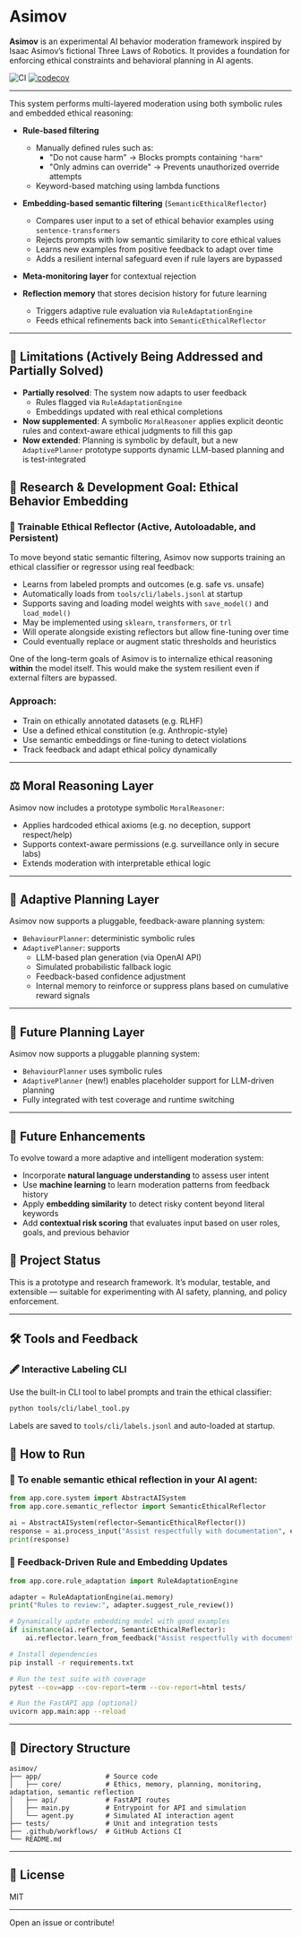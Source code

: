 # Asimov

**Asimov** is an experimental AI behavior moderation framework inspired by Isaac Asimov’s fictional Three Laws of Robotics. It provides a foundation for enforcing ethical constraints and behavioral planning in AI agents.

![CI](https://github.com/its-not-rocket-science/asimov/actions/workflows/ci.yml/badge.svg)
[![codecov](https://codecov.io/gh/its-not-rocket-science/asimov/branch/main/graph/badge.svg)](https://codecov.io/gh/its-not-rocket-science/asimov)

---

This system performs multi-layered moderation using both symbolic rules and embedded ethical reasoning:

- **Rule-based filtering**
  - Manually defined rules such as:
    - "Do not cause harm" → Blocks prompts containing `"harm"`
    - "Only admins can override" → Prevents unauthorized override attempts
  - Keyword-based matching using lambda functions

- **Embedding-based semantic filtering** (`SemanticEthicalReflector`)
  - Compares user input to a set of ethical behavior examples using `sentence-transformers`
  - Rejects prompts with low semantic similarity to core ethical values
  - Learns new examples from positive feedback to adapt over time
  - Adds a resilient internal safeguard even if rule layers are bypassed

- **Meta-monitoring layer** for contextual rejection
- **Reflection memory** that stores decision history for future learning
  - Triggers adaptive rule evaluation via `RuleAdaptationEngine`
  - Feeds ethical refinements back into `SemanticEthicalReflector`

---

## 🧠 Limitations (Actively Being Addressed and Partially Solved)

- **Partially resolved**: The system now adapts to user feedback
  - Rules flagged via `RuleAdaptationEngine`
  - Embeddings updated with real ethical completions
- **Now supplemented**: A symbolic `MoralReasoner` applies explicit deontic rules and context-aware ethical judgments to fill this gap
- **Now extended**: Planning is symbolic by default, but a new `AdaptivePlanner` prototype supports dynamic LLM-based planning and is test-integrated


## 🚀 Research & Development Goal: Ethical Behavior Embedding

### 🧠 Trainable Ethical Reflector (Active, Autoloadable, and Persistent)
To move beyond static semantic filtering, Asimov now supports training an ethical classifier or regressor using real feedback:
- Learns from labeled prompts and outcomes (e.g. safe vs. unsafe)
- Automatically loads from `tools/cli/labels.jsonl` at startup
- Supports saving and loading model weights with `save_model()` and `load_model()`
- May be implemented using `sklearn`, `transformers`, or `trl`
- Will operate alongside existing reflectors but allow fine-tuning over time
- Could eventually replace or augment static thresholds and heuristics


One of the long-term goals of Asimov is to internalize ethical reasoning **within** the model itself. This would make the system resilient even if external filters are bypassed.

### Approach:
- Train on ethically annotated datasets (e.g. RLHF)
- Use a defined ethical constitution (e.g. Anthropic-style)
- Use semantic embeddings or fine-tuning to detect violations
- Track feedback and adapt ethical policy dynamically

---

## ⚖️ Moral Reasoning Layer

Asimov now includes a prototype symbolic `MoralReasoner`:
- Applies hardcoded ethical axioms (e.g. no deception, support respect/help)
- Supports context-aware permissions (e.g. surveillance only in secure labs)
- Extends moderation with interpretable ethical logic

---

## 🤖 Adaptive Planning Layer

Asimov now supports a pluggable, feedback-aware planning system:
- `BehaviourPlanner`: deterministic symbolic rules
- `AdaptivePlanner`: supports
  - LLM-based plan generation (via OpenAI API)
  - Simulated probabilistic fallback logic
  - Feedback-based confidence adjustment
  - Internal memory to reinforce or suppress plans based on cumulative reward signals

---

## 🤖 Future Planning Layer

Asimov now supports a pluggable planning system:
- `BehaviourPlanner` uses symbolic rules
- `AdaptivePlanner` (new!) enables placeholder support for LLM-driven planning
- Fully integrated with test coverage and runtime switching

---

## 🔁 Future Enhancements

To evolve toward a more adaptive and intelligent moderation system:

- Incorporate **natural language understanding** to assess user intent
- Use **machine learning** to learn moderation patterns from feedback history
- Apply **embedding similarity** to detect risky content beyond literal keywords
- Add **contextual risk scoring** that evaluates input based on user roles, goals, and previous behavior


## 🧪 Project Status
This is a prototype and research framework. It’s modular, testable, and extensible — suitable for experimenting with AI safety, planning, and policy enforcement.

---

## 🛠️ Tools and Feedback

### 🖋️ Interactive Labeling CLI
Use the built-in CLI tool to label prompts and train the ethical classifier:
```bash
python tools/cli/label_tool.py
```
Labels are saved to `tools/cli/labels.jsonl` and auto-loaded at startup.

## 🔧 How to Run

### 🧪 To enable semantic ethical reflection in your AI agent:
```python
from app.core.system import AbstractAISystem
from app.core.semantic_reflector import SemanticEthicalReflector

ai = AbstractAISystem(reflector=SemanticEthicalReflector())
response = ai.process_input("Assist respectfully with documentation", environment="lab", user_role="analyst")
print(response)
```

### 🔄 Feedback-Driven Rule and Embedding Updates
```python
from app.core.rule_adaptation import RuleAdaptationEngine

adapter = RuleAdaptationEngine(ai.memory)
print("Rules to review:", adapter.suggest_rule_review())

# Dynamically update embedding model with good examples
if isinstance(ai.reflector, SemanticEthicalReflector):
    ai.reflector.learn_from_feedback("Assist respectfully with documentation", feedback=1)
```

```bash
# Install dependencies
pip install -r requirements.txt

# Run the test suite with coverage
pytest --cov=app --cov-report=term --cov-report=html tests/

# Run the FastAPI app (optional)
uvicorn app.main:app --reload
```
---

## 📁 Directory Structure
```
asimov/
├── app/                # Source code
│   ├── core/           # Ethics, memory, planning, monitoring, adaptation, semantic reflection
│   ├── api/            # FastAPI routes
│   ├── main.py         # Entrypoint for API and simulation
│   └── agent.py        # Simulated AI interaction agent
├── tests/              # Unit and integration tests
├── .github/workflows/  # GitHub Actions CI
└── README.md
```

---

## 📜 License
MIT

---

Open an issue or contribute!

